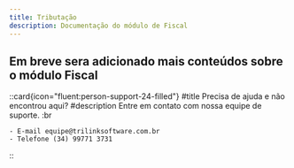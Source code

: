 ```yaml
---
title: Tributação
description: Documentação do módulo de Fiscal
---
```


## Em breve sera adicionado mais conteúdos sobre o módulo Fiscal

 ::card{icon="fluent:person-support-24-filled"}
 #title
 Precisa de ajuda e não encontrou aqui?
 #description
 Entre em contato com nossa equipe de suporte. :br

    - E-mail equipe@trilinksoftware.com.br 
    - Telefone (34) 99771 3731
 ::